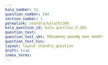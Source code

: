 ```yaml
---
kala_number: 11
question_number: 204
section_number: 1
permalink: chandra/kala/6/204
kala_question_id: kala_question_6.204
question_text: 
question_text_skt: त्रिविधलक्षणासु महावाक्येषु कतमा संभवति?
question_text_hin: 
layout: layout_chandra_question
draft: true
index_terms:
---
```


<!-- skt-start -->

<!-- skt-end -->

<!-- eng-start -->
<!-- eng-end -->

